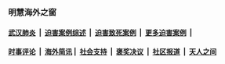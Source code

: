 
### 明慧海外之窗

####  [武汉肺炎](indexes/365.md?t=07131900) &nbsp;|&nbsp;  [迫害案例综述](indexes/328.md?t=07131900) &nbsp;|&nbsp; [迫害致死案例](indexes/277.md?t=07131900)  &nbsp;|&nbsp; [更多迫害案例](indexes/81.md?t=07131900)  &nbsp;|&nbsp; 
####  [时事评论](indexes/19.md?t=07131900) &nbsp;|&nbsp; [海外简讯](indexes/245.md?t=07131900)&nbsp;|&nbsp;  [社会支持](indexes/140.md?t=07131900) &nbsp;|&nbsp; [褒奖决议](indexes/282.md?t=07131900) &nbsp;|&nbsp; [社区报道](indexes/91.md?t=07131900)  &nbsp;|&nbsp; [天人之间](indexes/78.md?t=07131900) 

